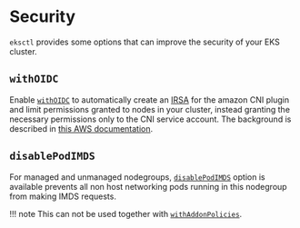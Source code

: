 # Security

`eksctl` provides some options that can improve the security of your EKS cluster.

## `withOIDC`

Enable [`withOIDC`](/usage/schema/#iam-withOIDC) to automatically create an [IRSA](/usage/iamserviceaccounts/) for the amazon CNI plugin and
limit permissions granted to nodes in your cluster, instead granting the necessary permissions
only to the CNI service account. The background is described in [this AWS
documentation](https://docs.aws.amazon.com/eks/latest/userguide/iam-roles-for-service-accounts-cni-walkthrough.html).

## `disablePodIMDS`

For managed and unmanaged nodegroups, [`disablePodIMDS`](/usage/schema/#nodeGroups-disablePodIMDS) option is available prevents all
non host networking pods running in this nodegroup from making IMDS requests.

!!! note
    This can not be used together with [`withAddonPolicies`](/usage/iam-policies/).

